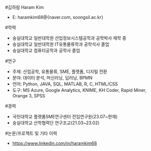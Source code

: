 #김하람 Haram Kim
- E: haramkim68@{naver.com, soongsil.ac.kr}

#학력
- 숭실대학교 일반대학원 산업정보시스템공학과 공학박사 재학 중
- 숭실대학교 일반대학원 IT유통물류학과 공학석사 졸업
- 숭실대학교 컴퓨터공학과 공학사 졸업

#연구
- 주제: 산업공학, 유통물류, SME, 플랫폼, 디지털 전환
- 분야: 데이터 분석, 머신러닝, 딥러닝, BPMN
- 언어: Python, JAVA, SQL, MATLAB, R, C, HTML/CSS
- 도구: MS Azure, Google Analytics, KNIME, KH Coder, Rapid Miner, Orange 3, SPSS

#경력
- 국민대학교 플랫폼SME연구센터 전임연구원(23.07~현재)
- 숭실대학교 산학협력단 연구조교(21.03~23.02)

#논문/프로젝트 및 기타 이력
- https://www.linkedin.com/in/haramkim68
